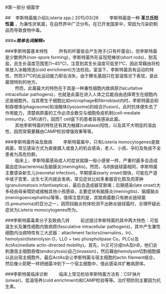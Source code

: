 #第一部分 细菌学

##&nbsp;&nbsp;&nbsp;&nbsp;李斯特菌属介绍(Listeria spp.) 2015/03/26
&nbsp;&nbsp;&nbsp;&nbsp;&nbsp;&nbsp;&nbsp;&nbsp;李斯特菌是一种 __革兰氏阳性菌__ ，为兼性厌氧菌，在自然界中广泛分布。在已开发国家中，常因为污染奶制品而导致食物中毒。

###___<简单名词解释>___

###李斯特菌基本特性
&nbsp;&nbsp;&nbsp;&nbsp;&nbsp;&nbsp;&nbsp;&nbsp;所有的杆菌皆会产生孢子(只有杆菌会)，但李斯特菌是少数例外(non-spore forming)，李斯特菌外形呈现短棒状(short rods)，耐高盐，且生长温度范围宽(1~45℃)，注意到其生长温度可低至1℃，因此常藉由将检体放入冰箱筛选(cold enrichment)方法检验。室温下，李斯特菌具有运动的特性，然而37℃时此运动能力即会消失，由于鞭毛基因只在室温情况下表现，是此菌很特别的地方。   
&nbsp;&nbsp;&nbsp;&nbsp;&nbsp;&nbsp;&nbsp;&nbsp;然而，此菌最大的特色在于其是一种兼性细胞内致病原(falcultative intracellular pathogens)，也就是此菌在进入人体之后能自由选择寄生在细胞内还是细胞外，当其寄生于细胞比如microphage和fibrroblast内时，李斯特菌会抑制吞噬体(phagosome)和溶酶体(lysosome)的结合(fusion)，此时抗体便失去了作用能力，清楚病原菌的工作必须全数交与细胞免疫机制(cell-mediate immunity，CMI)进行，因而T cell底下的患者容易感染此菌。   
&nbsp;&nbsp;&nbsp;&nbsp;&nbsp;&nbsp;&nbsp;&nbsp;其他李斯特菌的特性还有其为触媒(catalase)阳性，以及其不大明显的溶血性，因而常需要藉由CAMP检验增强效果等等。

###李斯特菌传染及致病
&nbsp;&nbsp;&nbsp;&nbsp;&nbsp;&nbsp;&nbsp;&nbsp;李斯特菌属中，只有Listeria monocytogenes是致病菌，常见感染方式为直接摄入或食入的机会感染，老人、小孩、孕妇及免疫不全患者为高危险群。   
&nbsp;&nbsp;&nbsp;&nbsp;&nbsp;&nbsp;&nbsp;&nbsp;临床上，李斯特菌感染成人时症状就跟一般小感冒一样，严重时最多会造成菌血症(bacteremia)及脑膜炎(meningitis)。然而，与B族链球菌相同，李斯特菌主要感染新生儿(neonetal infection)，早期感染(early onset)很快，可能在产道中或子宫里，出生七天内就会发病，常见症状比如多重器官化脓及肉芽肿(granulomatosis infantiseptica)，最后会造成器官衰竭；后期感染(late onset)大多经由母亲喂奶或接触其他小孩感染，主要症状有脑膜炎(meningitis)、脑膜脑炎(meningoencephalitis)等等，值得注意的是，其致病菌数只有肺炎链球菌(S.pneumonia)的百分之一，因而挡脑炎检体检测不出肺炎链球菌时，合理怀疑此症状为Listeria monocytogenes所为。

###李斯特菌毒素分子及致病几转
&nbsp;&nbsp;&nbsp;&nbsp;&nbsp;&nbsp;&nbsp;&nbsp;前述提过李斯特菌的其中两大特色：可低温生长及兼性细胞内致病原(fasculative intracellular pathogens)，其中产生兼性细胞内治病特性有三大武器：attachment factors(inernalins，In)、hemolysin(listeriolysin O，LLO + two phospholipase Cs，PLCs)及ActAs(mediate actin-directed mobility)。首先，In又可分成InA及InB，他们会刺激宿主细胞吞噬(endocytosis)自己(invasion)，然后藉由hemolysin切割细胞膜以逃出宿主细胞外，最后ActAs会让李斯特菌与宿主细胞的actin filement结合，然后像火箭靶一样把细菌冲到下一个宿主细胞中，借此感染并扩散病原体。

###李斯特菌临床诊断
&nbsp;&nbsp;&nbsp;&nbsp;&nbsp;&nbsp;&nbsp;&nbsp;临床上常见检验李斯特菌方法有：CSF抹片(smear)、低温培养(cold enrichment)和CAMP检验等等。治疗预防则主要因为抗生素。